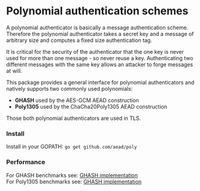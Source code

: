 # Polynomial authentication schemes

A polynomial authenticator is basically a message authentication scheme. Therefore
the polynomial authenticator takes a secret key and a message of arbitrary size and
computes a fixed size authentication tag.

It is critical for the security of the authenticator that the one key is never used for more than one message - so never reuse a key. Authenticating two different messages with the same key allows an attacker to forge messages at will.

This package provides a general interface for polynomial authenticators and natively supports two commonly used polynomials:
 - **GHASH** used by the AES-GCM AEAD construction
 - **Poly1305** used by the ChaCha20Poly1305 AEAD construction

Those both polynomial authenticators are used in TLS.

### Install

Install in your GOPATH: `go get github.com/aead/poly`

### Performance

For GHASH benchmarks see: [GHASH implementation](github.com/aead/ghash)  
For Poly1305 benchmarks see: [GHASH implementation](github.com/aead/poly1305)  